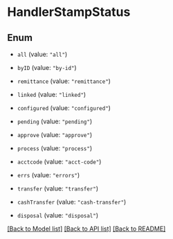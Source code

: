 # HandlerStampStatus

## Enum


* `all` (value: `"all"`)

* `byID` (value: `"by-id"`)

* `remittance` (value: `"remittance"`)

* `linked` (value: `"linked"`)

* `configured` (value: `"configured"`)

* `pending` (value: `"pending"`)

* `approve` (value: `"approve"`)

* `process` (value: `"process"`)

* `acctcode` (value: `"acct-code"`)

* `errs` (value: `"errors"`)

* `transfer` (value: `"transfer"`)

* `cashTransfer` (value: `"cash-transfer"`)

* `disposal` (value: `"disposal"`)


[[Back to Model list]](../README.md#documentation-for-models) [[Back to API list]](../README.md#documentation-for-api-endpoints) [[Back to README]](../README.md)


